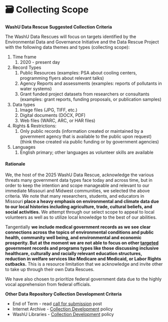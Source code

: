 # 🗃️ Collecting Scope

**WashU Data Rescue Suggested Collection Criteria**

The WashU Data Rescues will focus on targets identified by the Environmental Data and Governance Initiative and the Data Rescue Project with the following data themes and types (collecting scope):

1. Time frame
   1. 2020 - present day
2. Record Types
   1. Public Resources (examples: PSA about cooling centers, programming flyers about relevant talks)
   2. Agency Reports and assessments (examples: reports of pollutants in water systems)&#x20;
   3. Grant funded project datasets from researchers or consultants (examples: grant reports, funding proposals, or publication samples)
3. Data types
   1. Image files (JPG, TIFF, etc.)
   2. Digital documents (DOCX, PDF)&#x20;
   3. Web files (WARC, ARC, or HAR files)
4. Rights & Restrictions:&#x20;
   1. Only public records (information created or maintained by a government agency that is available to the public upon request) (think those created via public funding or by government agencies)
5. Languages
   1. English primary; other languages as volunteer skills are available

#### Rationale

We, the host of the 2025 WashU Data Rescue, acknowledge the various threats many government data types face today and across time, but in order to keep the intention and scope manageable and relevant to our immediate Missouri and Midwest communities, we selected the above criteria. We note that many researchers, students, and educators in Missouri **place a heavy emphasis on environmental and climate data due to our local histories including agriculture, trade, cultural beliefs, and social activities.** We attempt through our select scope to appeal to local volunteers as well as to utilize local knowledge to the best of our abilities.&#x20;

Tangentially **we include medical government records as we see clear connections across the topics of environmental conditions and public health, community well being, and environmental and economic prosperity. But at the moment we are not able to focus on other [targeted](https://democracyforward.org/updates/democracy-forward-releases-report-detailing-devastating-impacts-of-the-far-right-project-2025s-day-one-policies/?gad_source=1\&gclid=CjwKCAiA-Oi7BhA1EiwA2rIu2670DP9Fyc20ijHyT2ebidkdRG7EPKtfgpjxYubYh_5gI1JhYjhJdBoCO4EQAvD_BwE) government records and programs types like those discussing inclusive healthcare, culturally and racially relevant education structures, reduction in welfare services like Medicare and Medicaid, or Labor Rights cutbacks.** This is a resource limitation that we acknowledge and invite other to take up through their own Data Rescues.

We have also chosen to prioritize federal government data due to the highly vocal apprehension from federal officials.

**Other Data Repository Collection Development Criteria**

* End of Term - read [call for submission](https://blogs.loc.gov/thesignal/2024/07/nominations-sought-for-the-2024-2025-u-s-federal-government-domain-end-of-term-web-archive/) post
* Internet Archive - [Collection Development](https://help.archive.org/help/internet-archive-collection-development-policy/) policy
* WashU Libraries - [Collection Development](https://library.wustl.edu/about/policies/collection-development-policy/) policy
